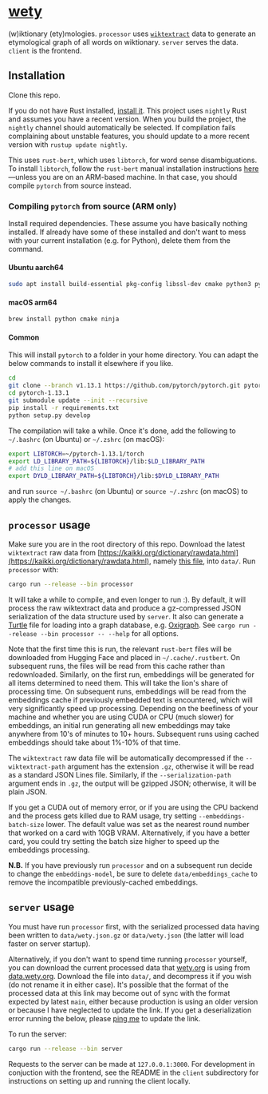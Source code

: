 # [wety](https://www.wety.org/)

(w)iktionary (ety)mologies. `processor` uses [`wiktextract`](https://github.com/tatuylonen/wiktextract) data to generate an etymological graph of all words on wiktionary. `server` serves the data. `client` is the frontend.

## Installation

Clone this repo.

If you do not have Rust installed, [install it](https://www.rust-lang.org/tools/install). This project uses `nightly` Rust and assumes you have a recent version. When you build the project, the `nightly` channel should automatically be selected. If compilation fails complaining about unstable features, you should update to a more recent version with `rustup update nightly`.

This uses `rust-bert`, which uses `libtorch`, for word sense disambiguations. To install `libtorch`, follow the `rust-bert` manual installation instructions [here](https://crates.io/crates/rust-bert/0.20.0#manual-installation-recommended)—unless you are on an ARM-based machine. In that case, you should compile `pytorch` from source instead.

### Compiling `pytorch` from source (ARM only)

Install required dependencies. These assume you have basically nothing installed. If already have some of these installed and don't want to mess with your current installation (e.g. for Python), delete them from the command.

#### Ubuntu aarch64

```bash
sudo apt install build-essential pkg-config libssl-dev cmake python3 python3-pip python-is-python3 ninja-build
```

#### macOS arm64

```bash
brew install python cmake ninja
```

#### Common

This will install `pytorch` to a folder in your home directory. You can adapt the below commands to install it elsewhere if you like.

```bash
cd
git clone --branch v1.13.1 https://github.com/pytorch/pytorch.git pytorch-1.13.1
cd pytorch-1.13.1
git submodule update --init --recursive
pip install -r requirements.txt
python setup.py develop
```

The compilation will take a while. Once it's done, add the following to `~/.bashrc` (on Ubuntu) or `~/.zshrc` (on macOS):

```bash
export LIBTORCH=~/pytorch-1.13.1/torch
export LD_LIBRARY_PATH=${LIBTORCH}/lib:$LD_LIBRARY_PATH
# add this line on macOS
export DYLD_LIBRARY_PATH=${LIBTORCH}/lib:$DYLD_LIBRARY_PATH
```

and run `source ~/.bashrc` (on Ubuntu) or `source ~/.zshrc` (on macOS) to apply the changes.

## `processor` usage

Make sure you are in the root directory of this repo. Download the latest `wiktextract` raw data from [https://kaikki.org/dictionary/rawdata.html](https://kaikki.org/dictionary/rawdata.html), namely [this file](https://kaikki.org/dictionary/raw-wiktextract-data.json.gz), into `data/`. Run `processor` with:

```bash
cargo run --release --bin processor
```

It will take a while to compile, and even longer to run :). By default, it will process the raw wiktextract data and produce a gz-compressed JSON serialization of the data structure used by `server`. It also can generate a [Turtle](https://www.w3.org/TR/turtle/) file for loading into a graph database, e.g. [Oxigraph](https://github.com/oxigraph/oxigraph). See `cargo run --release --bin processor -- --help` for all options.

Note that the first time this is run, the relevant `rust-bert` files will be downloaded from Hugging Face and placed in `~/.cache/.rustbert`. On subsequent runs, the files will be read from this cache rather than redownloaded. Similarly, on the first run, embeddings will be generated for all items determined to need them. This will take the lion's share of processing time. On subsequent runs, embeddings will be read from the embeddings cache if previously embedded text is encountered, which will very significantly speed up processing. Depending on the beefiness of your machine and whether you are using CUDA or CPU (much slower) for embeddings, an initial run generating all new embeddings may take anywhere from 10's of minutes to 10+ hours. Subsequent runs using cached embeddings should take about 1%-10% of that time.

The `wiktextract` raw data file will be automatically decompressed if the `--wiktextract-path` argument has the extension `.gz`, otherwise it will be read as a standard JSON Lines file. Similarly, if the `--serialization-path` argument ends in `.gz`, the output will be gzipped JSON; otherwise, it will be plain JSON.

If you get a CUDA out of memory error, or if you are using the CPU backend and the process gets killed due to RAM usage, try setting `--embeddings-batch-size` lower. The default value was set as the nearest round number that worked on a card with 10GB VRAM. Alternatively, if you have a better card, you could try setting the batch size higher to speed up the embeddings processing.

**N.B.** If you have previously run `processor` and on a subsequent run decide to change the `embeddings-model`, be sure to delete `data/embeddings_cache` to remove the incompatible previously-cached embeddings.

## `server` usage

You must have run `processor` first, with the serialized processed data having been written to `data/wety.json.gz` or `data/wety.json` (the latter will load faster on server startup).

Alternatively, if you don't want to spend time running `processor` yourself, you can download the current processed data that [wety.org](https://www.wety.org) is using from [data.wety.org](http://data.wety.org/). Download the file into `data/`, and decompress it if you wish (do not rename it in either case). It's possible that the format of the processed data at this link may become out of sync with the format expected by latest `main`, either because production is using an older version or because I have neglected to update the link. If you get a deserialization error running the below, please [ping me](jmviz@jmviz.dev) to update the link.

To run the server:

```bash
cargo run --release --bin server
```

Requests to the server can be made at `127.0.0.1:3000`. For development in conjuction with the frontend, see the README in the `client` subdirectory for instructions on setting up and running the client locally.
